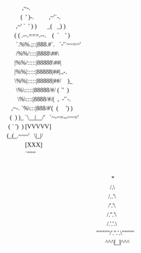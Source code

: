 <div style="margin: 0 0 0 7%; line-height: 1.5;">
    <pre style="font-family: Appleiie;">
                 ,~-.
                (  ' )-.          ,~'`-.
             ,~' `  ' ) )       _(   _) )
            ( ( .--.===.--.    (  `    ' )
             `.%%.;::|888.#`.   `-'`~~=~'
             /%%/::::|8888\##\
            |%%/:::::|88888\##|
            |%%|:::::|88888|##|.,-.
            \%%|:::::|88888|##/    )_
             \%\:::::|88888/#/ ( `'  )
              \%\::::|8888/#/(  ,  -'`-.
          ,~-. `%\:::|888/#'(  (     ') )
         (  ) )_ `\__|__/'   `~-~=--~~='
        ( ` ')  ) [VVVVV]
       (_(_.~~~'   \|_|/
                   [XXX]
                   `"""'
    </pre> 
</div>


<div style="margin: 0 0 0 255px; line-height: 1.5; letter-spacing: 0;">
    <pre style="font-family: Appleiie;">
             *
            /.\
           /..'\
           /'.'\
          /.''.'\
          /.'.'.\
   "'""""/'.''.'.\""'"'"
         ^^^[_]^^^
    </pre>
</div>